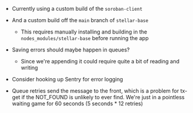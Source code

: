 * Currently using a custom build of the `soroban-client`
* And a custom build off the `main` branch of `stellar-base`
    * This requires manually installing and building in the `nodes_modules/stellar-base` before running the app

* Saving errors should maybe happen in queues?
    * Since we're appending it could require quite a bit of reading and writing

* Consider hooking up Sentry for error logging

* Queue retries send the message to the front, which is a problem for tx-get if the NOT_FOUND is unlikely to ever find. We're just in a pointless waiting game for 60 seconds (5 seconds * 12 retries)
